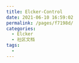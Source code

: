 ```yaml
---
title: Elcker-Control
date: 2021-06-10 16:59:02
permalink: /pages/f7198d/
categories: 
  - Elcker
  - 社区文档
tags: 
  - 
---
```

